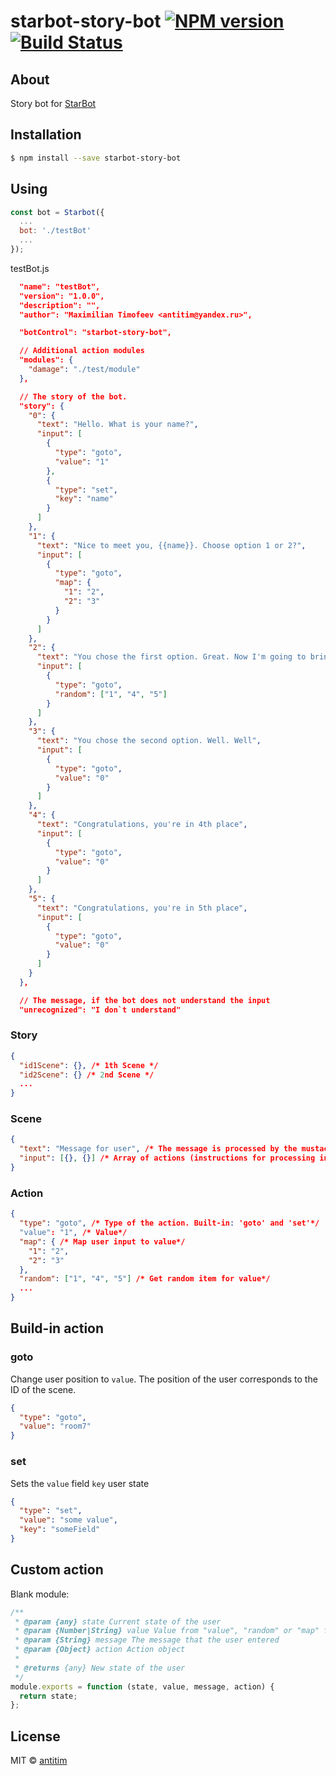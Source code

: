 # starbot-story-bot [![NPM version][npm-image]][npm-url] [![Build Status][travis-image]][travis-url]
## About

Story bot for [StarBot](https://github.com/antitim/starbot)

## Installation

```sh
$ npm install --save starbot-story-bot
```

## Using

```js
const bot = Starbot({
  ...
  bot: './testBot'
  ...
});
```

testBot.js
```json
  "name": "testBot",
  "version": "1.0.0",
  "description": "",
  "author": "Maximilian Timofeev <antitim@yandex.ru>",

  "botControl": "starbot-story-bot",

  // Additional action modules
  "modules": {
    "damage": "./test/module"
  },

  // The story of the bot.
  "story": {
    "0": {
      "text": "Hello. What is your name?",
      "input": [
        {
          "type": "goto",
          "value": "1"
        },
        {
          "type": "set",
          "key": "name"
        }
      ]
    },
    "1": {
      "text": "Nice to meet you, {{name}}. Choose option 1 or 2?",
      "input": [
        {
          "type": "goto",
          "map": {
            "1": "2",
            "2": "3"
          }
        }
      ]
    },
    "2": {
      "text": "You chose the first option. Great. Now I'm going to bring you to a random location",
      "input": [
        {
          "type": "goto",
          "random": ["1", "4", "5"]
        }
      ]
    },
    "3": {
      "text": "You chose the second option. Well. Well",
      "input": [
        {
          "type": "goto",
          "value": "0"
        }
      ]
    },
    "4": {
      "text": "Congratulations, you're in 4th place",
      "input": [
        {
          "type": "goto",
          "value": "0"
        }
      ]
    },
    "5": {
      "text": "Congratulations, you're in 5th place",
      "input": [
        {
          "type": "goto",
          "value": "0"
        }
      ]
    }
  },

  // The message, if the bot does not understand the input 
  "unrecognized": "I don`t understand"
```

### Story

```json
{
  "id1Scene": {}, /* 1th Scene */
  "id2Scene": {} /* 2nd Scene */
  ...
}
```

### Scene

```json
{
  "text": "Message for user", /* The message is processed by the mustache template engine in the context of the user state */
  "input": [{}, {}] /* Array of actions (instructions for processing input) */
}
```

### Action

```json
{
  "type": "goto", /* Type of the action. Built-in: 'goto' and 'set'*/
  "value": "1", /* Value*/
  "map": { /* Map user input to value*/
    "1": "2",
    "2": "3"
  },
  "random": ["1", "4", "5"] /* Get random item for value*/
  ...
}
```

## Build-in action
### goto

Change user position to ```value```. The position of the user corresponds to the ID of the scene.

```json
{
  "type": "goto",
  "value": "room7"
}
```

### set

Sets the ```value``` field ```key``` user state

```json
{
  "type": "set",
  "value": "some value",
  "key": "someField"
}
```
## Custom action

Blank module:

```js
/**
 * @param {any} state Current state of the user
 * @param {Number|String} value Value from "value", "random" or "map" field of action
 * @param {String} message The message that the user entered 
 * @param {Object} action Action object
 *
 * @returns {any} New state of the user
 */
module.exports = function (state, value, message, action) {
  return state;
};
```


## License

MIT © [antitim](http://vk.com/antitim)


[npm-image]: https://badge.fury.io/js/starbot-story-bot.svg
[npm-url]: https://npmjs.org/package/starbot-story-bot
[travis-image]: https://travis-ci.org/antitim/starbot-story-bot.svg?branch=master
[travis-url]: https://travis-ci.org/antitim/starbot-story-bot
